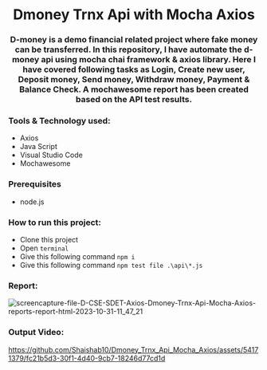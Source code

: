 # <div align=center> Dmoney Trnx Api with Mocha Axios </div>

### <div align=center> D-money is a demo financial related project where fake money can be transferred. In this repository, I have automate the d-money api using mocha chai framework & axios library. Here I have covered following tasks as Login, Create new user, Deposit money, Send money, Withdraw money, Payment & Balance Check. A mochawesome report has been created based on the API test results.

### Tools & Technology used:
- Axios
- Java Script
- Visual Studio Code
- Mochawesome


### Prerequisites
- node.js

### How to run this project:
- Clone this project
- Open ```terminal```
- Give this following command ```npm i ```
- Give this following command  ```npm test file .\api\*.js```


### Report:
![screencapture-file-D-CSE-SDET-Axios-Dmoney-Trnx-Api-Mocha-Axios-reports-report-html-2023-10-31-11_47_21](https://github.com/Shaishab10/Dmoney_Trnx_Api_Mocha_Axios/assets/54171379/93e5fe20-393b-48a7-b990-ab0f6a339451)


### Output Video:

https://github.com/Shaishab10/Dmoney_Trnx_Api_Mocha_Axios/assets/54171379/fc21b5d3-30f1-4d40-9cb7-18246d77cd1d

